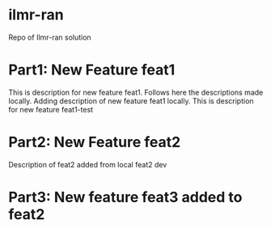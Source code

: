 # ilmr-ran
Repo of Ilmr-ran solution 

# Part1: New Feature feat1 
This is description for new feature feat1. Follows here the descriptions made locally.
Adding description of new feature feat1 locally.
This is description for new feature feat1-test

# Part2: New Feature feat2 
Description of feat2 added from local feat2 dev


# Part3: New feature feat3 added to feat2 
